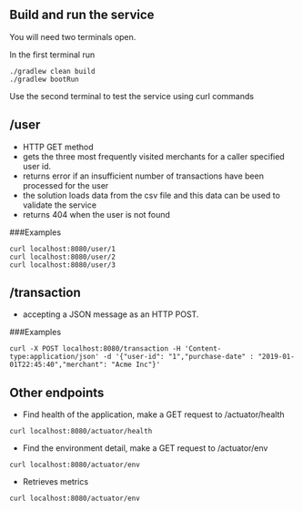 ## Build and run the service

You will need two terminals open.

In the first terminal run

    ./gradlew clean build
    ./gradlew bootRun

Use the second terminal to test the service using curl commands

## /user
- HTTP GET method
- gets the three most frequently visited merchants for a caller specified user id.
- returns error if an insufficient number of transactions have been processed for the user
- the solution loads data from the csv file and this data can be used to validate the service
- returns 404 when the user is not found

###Examples
```
curl localhost:8080/user/1
curl localhost:8080/user/2
curl localhost:8080/user/3
```

## /transaction
- accepting a JSON message as an HTTP POST.

###Examples
```
curl -X POST localhost:8080/transaction -H 'Content-type:application/json' -d '{"user-id": "1","purchase-date" : "2019-01-01T22:45:40","merchant": "Acme Inc"}'

```

## Other endpoints
- Find health of the application, make a GET request to /actuator/health
```
curl localhost:8080/actuator/health
```
- Find the environment detail, make a GET request to /actuator/env
```
curl localhost:8080/actuator/env
```
- Retrieves metrics
```
curl localhost:8080/actuator/env
```